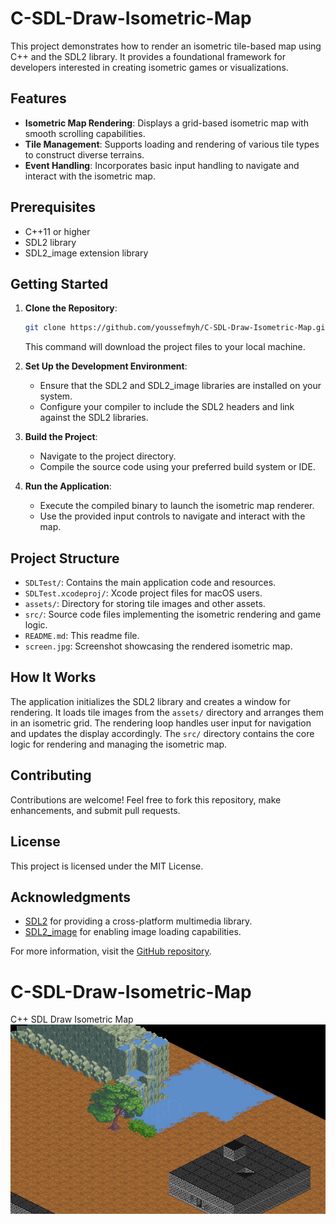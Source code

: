 # C-SDL-Draw-Isometric-Map

This project demonstrates how to render an isometric tile-based map using C++ and the SDL2 library. It provides a foundational framework for developers interested in creating isometric games or visualizations.

## Features

- **Isometric Map Rendering**: Displays a grid-based isometric map with smooth scrolling capabilities.
- **Tile Management**: Supports loading and rendering of various tile types to construct diverse terrains.
- **Event Handling**: Incorporates basic input handling to navigate and interact with the isometric map.

## Prerequisites

- C++11 or higher
- SDL2 library
- SDL2_image extension library

## Getting Started

1. **Clone the Repository**:
   ```bash
   git clone https://github.com/youssefmyh/C-SDL-Draw-Isometric-Map.git
   ```
   This command will download the project files to your local machine.

2. **Set Up the Development Environment**:
   - Ensure that the SDL2 and SDL2_image libraries are installed on your system.
   - Configure your compiler to include the SDL2 headers and link against the SDL2 libraries.

3. **Build the Project**:
   - Navigate to the project directory.
   - Compile the source code using your preferred build system or IDE.

4. **Run the Application**:
   - Execute the compiled binary to launch the isometric map renderer.
   - Use the provided input controls to navigate and interact with the map.

## Project Structure

- `SDLTest/`: Contains the main application code and resources.
- `SDLTest.xcodeproj/`: Xcode project files for macOS users.
- `assets/`: Directory for storing tile images and other assets.
- `src/`: Source code files implementing the isometric rendering and game logic.
- `README.md`: This readme file.
- `screen.jpg`: Screenshot showcasing the rendered isometric map.

## How It Works

The application initializes the SDL2 library and creates a window for rendering. It loads tile images from the `assets/` directory and arranges them in an isometric grid. The rendering loop handles user input for navigation and updates the display accordingly. The `src/` directory contains the core logic for rendering and managing the isometric map.

## Contributing

Contributions are welcome! Feel free to fork this repository, make enhancements, and submit pull requests.

## License

This project is licensed under the MIT License.

## Acknowledgments

- [SDL2](https://www.libsdl.org/) for providing a cross-platform multimedia library.
- [SDL2_image](https://www.libsdl.org/projects/SDL_image/) for enabling image loading capabilities.

For more information, visit the [GitHub repository](https://github.com/youssefmyh/C-SDL-Draw-Isometric-Map). 
# C-SDL-Draw-Isometric-Map
C++ SDL Draw Isometric Map
![Alt text](https://github.com/youssefmyh/C-SDL-Draw-Isometric-Map/blob/master/screen.jpg)
